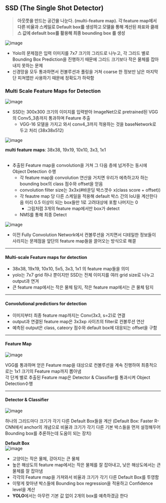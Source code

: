 ## SSD (The Single Shot Detector)

> **아웃풋을 만드는 공간을 나눈다. (multi-feature map). 각 feature map에서 다른 비율과 스케일로 Default box를 생성하고 모델을 통해 계산된 좌표와 클래스 값에 default box를 활용해 최종 bounding box 를 생성**

![image](https://user-images.githubusercontent.com/72767245/108738210-b8166c00-7576-11eb-9bde-38330ef9cfc9.png)


- Yolo의 문제점은 입력 이미지를 7x7 크기의 그리드로 나누고, 각 그리드 별로 Bounding Box Prediction을 진행하기 때문에 그리드 크기보다 작은 물체를 잡아내지 못하는 문제
- 신경망을 모두 통과하면서 컨볼루션과 풀링을 거쳐 coarse 한 정보만 남은 마지막 단 피쳐맵만 사용하기 때문에 정확도가 하락함

### Multi Scale Feature Maps for Detection

![image](https://user-images.githubusercontent.com/72767245/108737658-2c9cdb00-7576-11eb-9037-25665ea53338.png)

- SSD는 300x300 크기의 이미지를 입력받아 ImageNet으로 pretrained된 VGG의 Conv5_3층까지 통과하며 Feature 추출
  - VGG-16 모델을 가지고 와서 conv4_3까지 적용하는 것을 baseNetwork로 두고 처리 (38x38x512)

![image](https://user-images.githubusercontent.com/72767245/108805339-34df2f80-75e3-11eb-958e-9d66862f94ca.png)

**multi feature maps**: 38x38, 19x19, 10x10, 3x3, 1x1 <br><br>


- 추출된 Feature map을 convolution을 거쳐 그 다음 층에 넘겨주는 동시에 Object Detection 수행
  - 각 feature map을 convolution 연산을 거치면 우리가 에측하고자 하는 bounding box의 class 점수와 offset을 얻음
  - convolution filter size는 3x3x(#바운딩 박스갯수 x(class score + offset))
  - 각 feautre map 당 다른 스케일을 적용해 default 박스 간의 IoU을 계산한다음 미리 0.5 이상이 되는 box들만 1로 고려대상에 포함 나머지는 0
    - 그림처럼 3개의 feature map에서만 box가 detect
  - NMS를 통해 최종 Detect



![image](https://user-images.githubusercontent.com/72767245/108805993-d8304480-75e3-11eb-997d-e5386159dab0.png)


- 이전 Fully Convolution Network에서 컨볼루션을 거치면서 디테일한 정보들이 사라지는 문제점을 앞단의 feature map들을 끌어오는 방식으로 해결

---

#### Multi-scale Feature maps for detection
- 38x38, 19x19, 10x10, 5x5, 3x3, 1x1 의 feature map들을 의미
- yolo는 7x7 grid 하나 뿐이지만 SSD는 전체 이미지를 여러 grid size로 나누고 output과 연겨 
- 큰 feature map에서는 작은 물체 탐지, 작은 feature map에서는 큰 물체 탐지

---

#### Convolutional predictiors for detection
- 이미지부터 최종 feature map까지는 Conv(3x3, s=2)로 연결
- output과 연결된 feature map은 3x3xp 사이즈의 filter로 컨볼루션 연산
- 예측된 output은 class, cateory 점수와 default box에 대응되는 offset을 구함

---

#### Feature Map

![image](https://user-images.githubusercontent.com/72767245/108804762-81c20680-75e1-11eb-82d6-c7138fad08b6.png)

VGG를 통과하며 얻은 Feature map을 대상으로 컨볼루션을 계속 진행하여 최종적으로는 1x1 크기의 Feature map까지 뽑아냄  
각 단계 별로 추출된 Feature map은 Detector & Classifier를 통과시켜 Object Detection수행

---

#### Detector & Classifier

![image](https://user-images.githubusercontent.com/72767245/108804860-cea5dd00-75e1-11eb-8e28-082649f9c8ef.png)

하나의 그리드마다 크기가 각기 다른 Default Box들을 계산 (Default Box: Faster R-CNN에서 anchor의 개념으로 비율과 크기가 각기 다른 기본 박스들을 먼저 설정해두어 Bounding box를 추론하는데 도움이 되는 장치)  

**Default Box**  
![image](https://user-images.githubusercontent.com/72767245/108804984-2d6b5680-75e2-11eb-8be3-b7e6ece81c9e.png)

- 고양이는 작은 물체, 강아지는 큰 물체
- 높은 해상도의 feature map에서는 작은 물체를 잘 잡아내고, 낮은 해상도에서는 큰물체를 잘 잡아냄
- 각각의 Feature map을 가져와서 비율과 크기가 각기 다른 Default Box를 투영함
- 이렇게 찾아낸 박스들에 Bounding box regression을 적용하고 Confidence level을 계산
- **YOLO**에서는 아무런 기본 값 없이 2개의 box를 예측하겠금 한다

